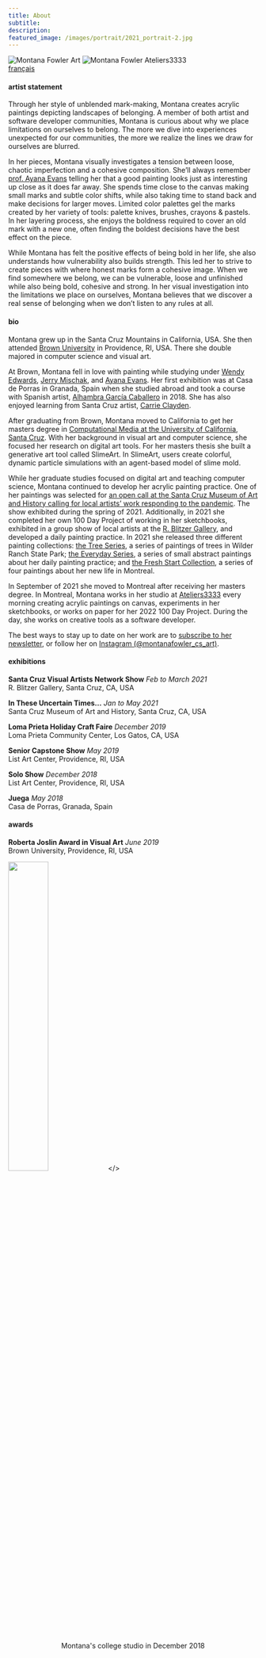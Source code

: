 ```yaml
---
title: About
subtitle:
description:
featured_image: /images/portrait/2021_portrait-2.jpg
---
```


<!-- <img src="/website/images/portrait/concussion.jpg" style="width: 70%"></>
 --><!-- <div class="gallery" data-columns="2" style="width: 80%">
	<img src="/website/images/portrait/concussion2.jpg">
	<img src="/website/images/portrait/ateliers3333.jpg">
</div> -->
<div class="row">
    <img class="about-img" src="/website/images/portrait/concussion2.jpg" alt="Montana Fowler Art" >
    <img class="about-img" src="/website/images/portrait/ateliers3333.jpg" alt="Montana Fowler Ateliers3333">
</div>
<a href="/website/about-fr">français</a>

#### artist statement

Through her style of unblended mark-making, Montana creates acrylic paintings depicting landscapes of belonging. A member of both artist and software developer communities, Montana is curious about why we place limitations on ourselves to belong.  The more we dive into experiences unexpected for our communities, the more we realize the lines we draw for ourselves are blurred.

In her pieces, Montana visually investigates a tension between loose, chaotic imperfection and a cohesive composition.  She’ll always remember <a href="https://www.ayanaevans.com">prof. Ayana Evans</a> telling her that a good painting looks just as interesting up close as it does far away.  She spends time close to the canvas making small marks and subtle color shifts, while also taking time to stand back and make decisions for larger moves. Limited color palettes gel the marks created by her variety of tools: palette knives, brushes, crayons & pastels. In her layering process, she enjoys the boldness required to cover an old mark with a new one, often finding the boldest decisions have the best effect on the piece.  

While Montana has felt the positive effects of being bold in her life, she also understands how vulnerability also builds strength. This led her to strive to create pieces with where honest marks form a cohesive image.  When we find somewhere we belong, we can be vulnerable, loose and unfinished while also being bold, cohesive and strong.  In her visual investigation into the limitations we place on ourselves, Montana believes that we discover a real sense of belonging when we don’t listen to any rules at all.

#### bio
Montana grew up in the Santa Cruz Mountains in California, USA.  She then attended [Brown University](https://www.brown.edu) in Providence, RI, USA.  There she double majored in computer science and visual art.  

At Brown, Montana fell in love with painting while studying under <a href="https://wendyedwardspainting.com">Wendy Edwards</a>, <a href="https://jerrymischak.com">Jerry Mischak</a>, and <a href="https://www.ayanaevans.com">Ayana Evans</a>.  Her first exhibition was at Casa de Porras in Granada, Spain when she studied abroad and took a course with Spanish artist, <a href="https://www.instagram.com/telasanimadasdealhambra/">Alhambra García Caballero</a> in 2018.  She has also enjoyed learning from Santa Cruz artist, <a href="https://www.carrieclayden.com">Carrie Clayden</a>.

After graduating from Brown, Montana moved to California to get her masters degree in <a href="https://engineering.ucsc.edu/departments/computational-media">Computational Media at the University of California, Santa Cruz</a>.  With her background in visual art and computer science, she focused her research on digital art tools.  For her masters thesis she built a generative art tool called SlimeArt.  In SlimeArt, users create colorful, dynamic particle simulations with an agent-based model of slime mold.

While her graduate studies focused on digital art and teaching computer science, Montana continued to develop her acrylic painting practice.  One of her paintings was selected for [an open call at the Santa Cruz Museum of Art and History calling for local artists’ work responding to the pandemic](https://www.santacruzmah.org/blog/itut).  The show exhibited during the spring of 2021.  Additionally, in 2021 she completed her own 100 Day Project of working in her sketchbooks, exhibited in a group show of local artists at the [R. Blitzer Gallery](https://www.instagram.com/rblitzergallery/?hl=en), and developed a daily painting practice.  In 2021 she released three different painting collections: [the Tree Series]({{site.baseurl}}/painting-collections/2021-1-tree-series/), a series of paintings of trees in Wilder Ranch State Park; [the Everyday Series]({{site.baseurl}}/painting-collections/2021-2-tree-series/), a series of small abstract paintings about her daily painting practice; and [the Fresh Start Collection]({{site.baseurl}}/painting-collections/2021-4-dec-paintings/), a series of four paintings about her new life in Montreal.

In September of 2021 she moved to Montreal after receiving her masters degree.  In Montreal, Montana works in her studio at [Ateliers3333](https://www.ateliers3333.com) every morning creating acrylic paintings on canvas, experiments in her sketchbooks, or works on paper for her 2022 100 Day Project. During the day, she works on creative tools as a software developer.  

The best ways to stay up to date on her work are to <a href="https://montanafowler.us2.list-manage.com/subscribe?u=a53b48a7dada1d1df2268f45c&id=e5121f1348">subscribe to her newsletter</a>, or follow her on <a href="https://www.instagram.com/montanafowler_cs_art/">Instagram (@montanafowler_cs_art)</a>.



#### exhibitions

**Santa Cruz Visual Artists Network Show** *Feb to March 2021*  
R. Blitzer Gallery, Santa Cruz, CA, USA

**In These Uncertain Times...**  *Jan to May 2021*  
Santa Cruz Museum of Art and History, Santa Cruz, CA, USA

**Loma Prieta Holiday Craft Faire**  *December 2019*  
Loma Prieta Community Center, Los Gatos, CA, USA

**Senior Capstone Show**  *May 2019*  
List Art Center, Providence, RI, USA

**Solo Show**  *December 2018*  
List Art Center, Providence, RI, USA

**Juega**  *May 2018*  
Casa de Porras, Granada, Spain

#### awards

**Roberta Joslin Award in Visual Art** *June 2019*  
Brown University, Providence, RI, USA

<img src="/website/images/portrait/college-studio.jpg" style="width: 40%"></>

<p style="text-align: center;">Montana's college studio in December 2018</p>

